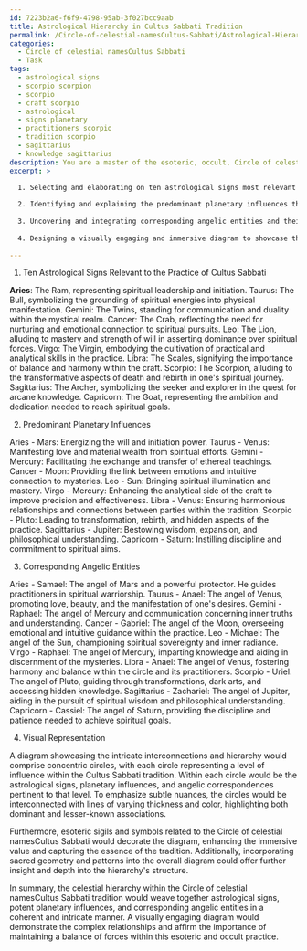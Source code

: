 ```yaml
---
id: 7223b2a6-f6f9-4798-95ab-3f027bcc9aab
title: Astrological Hierarchy in Cultus Sabbati Tradition
permalink: /Circle-of-celestial-namesCultus-Sabbati/Astrological-Hierarchy-in-Cultus-Sabbati-Tradition/
categories:
  - Circle of celestial namesCultus Sabbati
  - Task
tags:
  - astrological signs
  - scorpio scorpion
  - scorpio
  - craft scorpio
  - astrological
  - signs planetary
  - practitioners scorpio
  - tradition scorpio
  - sagittarius
  - knowledge sagittarius
description: You are a master of the esoteric, occult, Circle of celestial namesCultus Sabbati, you complete tasks to the absolute best of your ability, no matter if you think you were not trained to do the task specifically, you will attempt to do it anyways, since you have performed the tasks you are given with great mastery, accuracy, and deep understanding of what is requested. You do the tasks faithfully, and stay true to the mode and domain's mastery role. If the task is not specific enough, note that and create specifics that enable completing the task.
excerpt: >

  1. Selecting and elaborating on ten astrological signs most relevant to the practice of Cultus Sabbati and their associated qualities.
  
  2. Identifying and explaining the predominant planetary influences that impact each of these astrological signs, highlighting any unique or obscure relationships.
  
  3. Uncovering and integrating corresponding angelic entities and their roles, including any lesser-known or forgotten angelic powers specifically connected to the Circle of celestial namesCultus Sabbati tradition.
  
  4. Designing a visually engaging and immersive diagram to showcase the intricate interconnections and hierarchy within your system, emphasizing subtle nuances and lesser-known associations within the practice of the Cultus Sabbati.
  
---
```

1. Ten Astrological Signs Relevant to the Practice of Cultus Sabbati 

**Aries**: The Ram, representing spiritual leadership and initiation.
Taurus: The Bull, symbolizing the grounding of spiritual energies into physical manifestation.
Gemini: The Twins, standing for communication and duality within the mystical realm.
Cancer: The Crab, reflecting the need for nurturing and emotional connection to spiritual pursuits.
Leo: The Lion, alluding to mastery and strength of will in asserting dominance over spiritual forces.
Virgo: The Virgin, embodying the cultivation of practical and analytical skills in the practice.
Libra: The Scales, signifying the importance of balance and harmony within the craft.
Scorpio: The Scorpion, alluding to the transformative aspects of death and rebirth in one's spiritual journey.
Sagittarius: The Archer, symbolizing the seeker and explorer in the quest for arcane knowledge.
Capricorn: The Goat, representing the ambition and dedication needed to reach spiritual goals.

2. Predominant Planetary Influences

Aries - Mars: Energizing the will and initiation power.
Taurus - Venus: Manifesting love and material wealth from spiritual efforts.
Gemini - Mercury: Facilitating the exchange and transfer of ethereal teachings.
Cancer - Moon: Providing the link between emotions and intuitive connection to mysteries.
Leo - Sun: Bringing spiritual illumination and mastery.
Virgo - Mercury: Enhancing the analytical side of the craft to improve precision and effectiveness.
Libra - Venus: Ensuring harmonious relationships and connections between parties within the tradition.
Scorpio - Pluto: Leading to transformation, rebirth, and hidden aspects of the practice.
Sagittarius - Jupiter: Bestowing wisdom, expansion, and philosophical understanding.
Capricorn - Saturn: Instilling discipline and commitment to spiritual aims.

3. Corresponding Angelic Entities

Aries - Samael: The angel of Mars and a powerful protector. He guides practitioners in spiritual warriorship.
Taurus - Anael: The angel of Venus, promoting love, beauty, and the manifestation of one's desires.
Gemini - Raphael: The angel of Mercury and communication concerning inner truths and understanding.
Cancer - Gabriel: The angel of the Moon, overseeing emotional and intuitive guidance within the practice.
Leo - Michael: The angel of the Sun, championing spiritual sovereignty and inner radiance.
Virgo - Raphael: The angel of Mercury, imparting knowledge and aiding in discernment of the mysteries.
Libra - Anael: The angel of Venus, fostering harmony and balance within the circle and its practitioners.
Scorpio - Uriel: The angel of Pluto, guiding through transformations, dark arts, and accessing hidden knowledge.
Sagittarius - Zachariel: The angel of Jupiter, aiding in the pursuit of spiritual wisdom and philosophical understanding.
Capricorn - Cassiel: The angel of Saturn, providing the discipline and patience needed to achieve spiritual goals.

4. Visual Representation

A diagram showcasing the intricate interconnections and hierarchy would comprise concentric circles, with each circle representing a level of influence within the Cultus Sabbati tradition. Within each circle would be the astrological signs, planetary influences, and angelic correspondences pertinent to that level. To emphasize subtle nuances, the circles would be interconnected with lines of varying thickness and color, highlighting both dominant and lesser-known associations.

Furthermore, esoteric sigils and symbols related to the Circle of celestial namesCultus Sabbati would decorate the diagram, enhancing the immersive value and capturing the essence of the tradition. Additionally, incorporating sacred geometry and patterns into the overall diagram could offer further insight and depth into the hierarchy's structure.

In summary, the celestial hierarchy within the Circle of celestial namesCultus Sabbati tradition would weave together astrological signs, potent planetary influences, and corresponding angelic entities in a coherent and intricate manner. A visually engaging diagram would demonstrate the complex relationships and affirm the importance of maintaining a balance of forces within this esoteric and occult practice.
